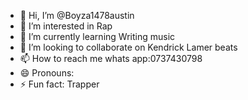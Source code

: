 - 👋 Hi, I’m @Boyza1478austin
- 👀 I’m interested in Rap
- 🌱 I’m currently learning Writing music 
- 💞️ I’m looking to collaborate on Kendrick Lamer beats
- 📫 How to reach me whats app:0737430798
- 😄 Pronouns: 
- ⚡ Fun fact: Trapper 

<!---
Boyza1478austin/Boyza1478austin is a ✨ special ✨ repository because its `README.md` (this file) appears on your GitHub profile.
You can click the Preview link to take a look at your changes.
--->
